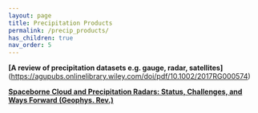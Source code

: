 ```yaml
---
layout: page
title: Precipitation Products
permalink: /precip_products/
has_children: true
nav_order: 5
---
```


__[A review of precipitation datasets e.g. gauge, radar, satellites]__(https://agupubs.onlinelibrary.wiley.com/doi/pdf/10.1002/2017RG000574)

__[Spaceborne Cloud and Precipitation Radars: Status, Challenges, and Ways Forward (Geophys. Rev.)](https://agupubs.onlinelibrary.wiley.com/doi/full/10.1029/2019RG000686)__

